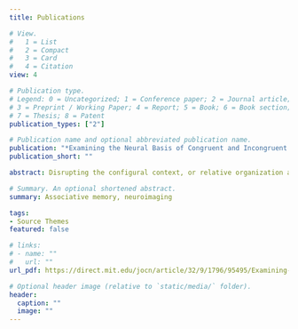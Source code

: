 ```yaml
---
title: Publications

# View.
#   1 = List
#   2 = Compact
#   3 = Card
#   4 = Citation
view: 4

# Publication type.
# Legend: 0 = Uncategorized; 1 = Conference paper; 2 = Journal article;
# 3 = Preprint / Working Paper; 4 = Report; 5 = Book; 6 = Book section;
# 7 = Thesis; 8 = Patent
publication_types: ["2"]

# Publication name and optional abbreviated publication name.
publication: "*Examining the Neural Basis of Congruent and Incongruent Configural Contexts during Associative Retrieval*(1)"
publication_short: ""

abstract: Disrupting the configural context, or relative organization and orientation of paired stimuli, between encoding and retrieval negatively impacts memory. Using univariate and multivariate fMRI analyses, we examined the effect of retaining and manipulating the configural context on neural mechanisms supporting associative retrieval. Behavioral results showed participants had significantly higher hit rates for recollecting pairs in a contextually congruent, versus incongruent, configuration. In addition, contextual congruency between memory phases was a critical determinant to characterizing both the magnitude and patterns of neural activation within visual and parietal cortices. Regions within visual cortices also exhibited higher correlations between patterns of activity at encoding and retrieval when configural context was congruent across memory phases than incongruent. Collectively, these findings shed light on how manipulating configural context between encoding and retrieval affects associative recognition, with changes in the configural context leading to reductions in information transfer and increases in task difficulty.

# Summary. An optional shortened abstract.
summary: Associative memory, neuroimaging

tags:
- Source Themes
featured: false

# links:
# - name: ""
#   url: ""
url_pdf: https://direct.mit.edu/jocn/article/32/9/1796/95495/Examining-the-Neural-Basis-of-Congruent-and

# Optional header image (relative to `static/media/` folder).
header:
  caption: ""
  image: ""
---
```

